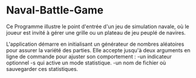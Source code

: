 # Naval-Battle-Game
Ce Programme illustre le point d'entrée d'un jeu de simulation navale, 
où le joueur est invité à gérer une grille ou un plateau de jeu peuplé de navires. 

L'application démarre en initialisant un générateur de nombres aléatoires pour assurer la variété des parties. 
Elle accepte jusqu'à deux arguments en ligne de commande pour ajuster son comportement : 
-un indicateur optionnel -s qui active un mode statistique.
-un nom de fichier où sauvegarder ces statistiques.